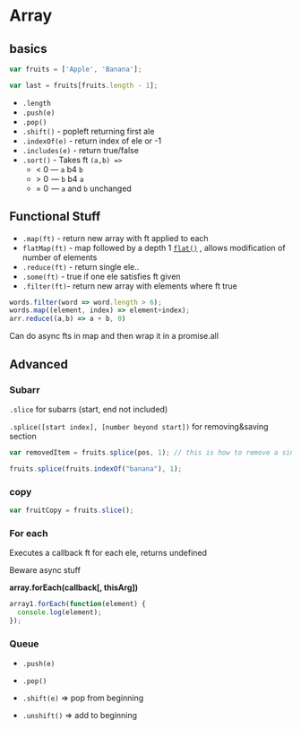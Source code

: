 # Array

## basics

```javascript
var fruits = ['Apple', 'Banana'];

var last = fruits[fruits.length - 1];
```

- `.length`
- `.push(e)` 
- `.pop()`
- `.shift()` - popleft returning first ale
- `.indexOf(e)` - return index of ele or -1
- `.includes(e)` - return true/false
- `.sort()` - Takes ft `(a,b) => `
  - < 0 — `a` b4 `b`
  - \> 0  — `b` b4 `a`
  - = 0  — `a` and `b` unchanged

## Functional Stuff

- `.map(ft)` - return new array with ft applied to each
- `flatMap(ft)` - map followed by a depth 1 [`flat()`](https://developer.mozilla.org/en-US/docs/Web/JavaScript/Reference/Global_Objects/Array/flat) , allows modification of number of elements
- `.reduce(ft)` - return single ele..
- `.some(ft)` - true if one ele satisfies ft given
- `.filter(ft)`-  return  new array with elements where ft true

```js
words.filter(word => word.length > 6);
words.map((element, index) => element+index);
arr.reduce((a,b) => a + b, 0)
```

Can do async fts in map and then wrap it in a promise.all

## Advanced

### Subarr

`.slice` for subarrs (start, end not included)

`.splice([start index], [number beyond start])` for removing&saving section

```javascript
var removedItem = fruits.splice(pos, 1); // this is how to remove a single item at pos

fruits.splice(fruits.indexOf("banana"), 1);
```

### copy

```javascript
var fruitCopy = fruits.slice(); 
```

### For each

Executes a callback ft for each ele, returns undefined

Beware async stuff

**array.forEach(callback[, thisArg])**

```js
array1.forEach(function(element) {
  console.log(element);
});
```

### Queue

- `.push(e)`

- `.pop()`
- `.shift(e)` => pop from beginning
- `.unshift()` => add to beginning